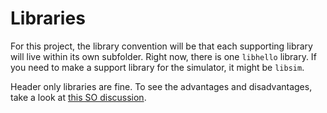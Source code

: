 # Libraries
For this project, the library convention will be that each supporting library will live within its own subfolder.
Right now, there is one `libhello` library.
If you need to make a support library for the simulator, it might be `libsim`.

Header only libraries are fine.
To see the advantages and disadvantages, take a look at [this SO discussion](https://stackoverflow.com/questions/12671383/benefits-of-header-only-libraries).